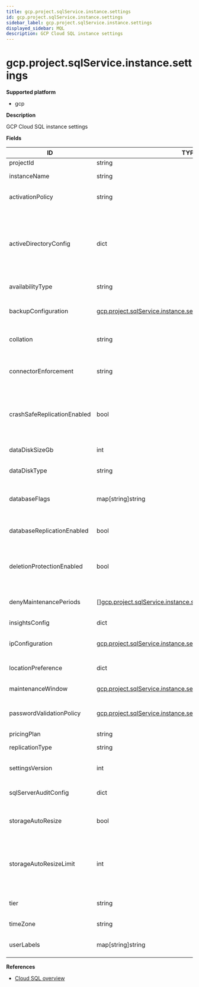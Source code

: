 ```yaml
---
title: gcp.project.sqlService.instance.settings
id: gcp.project.sqlService.instance.settings
sidebar_label: gcp.project.sqlService.instance.settings
displayed_sidebar: MQL
description: GCP Cloud SQL instance settings
---
```


# gcp.project.sqlService.instance.settings

**Supported platform**

- gcp

**Description**

GCP Cloud SQL instance settings

**Fields**

| ID                          | TYPE                                                                                                                                          | DESCRIPTION                                                                                     |
| --------------------------- | --------------------------------------------------------------------------------------------------------------------------------------------- | ----------------------------------------------------------------------------------------------- |
| projectId                   | string                                                                                                                                        | Project ID                                                                                      |
| instanceName                | string                                                                                                                                        | Instance name                                                                                   |
| activationPolicy            | string                                                                                                                                        | When the instance is activated                                                                  |
| activeDirectoryConfig       | dict                                                                                                                                          | Entra ID (formerly Active Directory) configuration (relevant only for Cloud SQL for SQL Server) |
| availabilityType            | string                                                                                                                                        | Availability type                                                                               |
| backupConfiguration         | [gcp.project.sqlService.instance.settings.backupconfiguration](gcp.project.sqlservice.instance.settings.backupconfiguration.md)               | Daily backup configuration for the instance                                                     |
| collation                   | string                                                                                                                                        | Name of the server collation                                                                    |
| connectorEnforcement        | string                                                                                                                                        | Whether connections must use Cloud SQL connectors                                               |
| crashSafeReplicationEnabled | bool                                                                                                                                          | Whether database flags for crash-safe replication are enabled                                   |
| dataDiskSizeGb              | int                                                                                                                                           | Size of the data disk, in GB                                                                    |
| dataDiskType                | string                                                                                                                                        | Type of the data disk                                                                           |
| databaseFlags               | map[string]string                                                                                                                             | Database flags passed to the instance at startup                                                |
| databaseReplicationEnabled  | bool                                                                                                                                          | Whether replication is enabled                                                                  |
| deletionProtectionEnabled   | bool                                                                                                                                          | Whether to protect against accidental instance deletion                                         |
| denyMaintenancePeriods      | &#91;&#93;[gcp.project.sqlService.instance.settings.denyMaintenancePeriod](gcp.project.sqlservice.instance.settings.denymaintenanceperiod.md) | Deny maintenance periods                                                                        |
| insightsConfig              | dict                                                                                                                                          | Insights configuration                                                                          |
| ipConfiguration             | [gcp.project.sqlService.instance.settings.ipConfiguration](gcp.project.sqlservice.instance.settings.ipconfiguration.md)                       | IP management settings                                                                          |
| locationPreference          | dict                                                                                                                                          | Location preference settings                                                                    |
| maintenanceWindow           | [gcp.project.sqlService.instance.settings.maintenanceWindow](gcp.project.sqlservice.instance.settings.maintenancewindow.md)                   | Maintenance window                                                                              |
| passwordValidationPolicy    | [gcp.project.sqlService.instance.settings.passwordValidationPolicy](gcp.project.sqlservice.instance.settings.passwordvalidationpolicy.md)     | Local user password validation policy                                                           |
| pricingPlan                 | string                                                                                                                                        | Pricing plan                                                                                    |
| replicationType             | string                                                                                                                                        | Replication type                                                                                |
| settingsVersion             | int                                                                                                                                           | Instance settings version                                                                       |
| sqlServerAuditConfig        | dict                                                                                                                                          | SQL-server-specific audit configuration                                                         |
| storageAutoResize           | bool                                                                                                                                          | Configuration to increase storage size automatically                                            |
| storageAutoResizeLimit      | int                                                                                                                                           | Maximum size to which storage capacity can be automatically increased                           |
| tier                        | string                                                                                                                                        | Service tier for this instance                                                                  |
| timeZone                    | string                                                                                                                                        | Server timezone                                                                                 |
| userLabels                  | map[string]string                                                                                                                             | User-provided labels                                                                            |

**References**

- [Cloud SQL overview](https://cloud.google.com/sql/docs/introduction)
